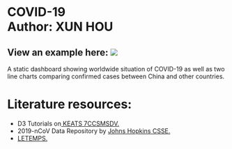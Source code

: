 COVID-19<br>
Author: XUN HOU<br>
====

View an  example here: 
![](https://github.com/guodongxiaren/ImageCache/raw/master/example.png)  
----
A static dashboard showing worldwide situation of COVID-19 as well as two line charts comparing confirmed cases between China and other countries.<br>
# Literature resources:<br>
* D3 Tutorials on<a target="_blank" href="https://keats.kcl.ac.uk/course/view.php?id=67078"> KEATS 7CCSMSDV.</a> <a class="warn_error"></a><br>
* 2019-nCoV Data Repository by <a target="_blank" href="https://github.com/CSSEGISandData/COVID-19"> Johns Hopkins CSSE.</a> <a class="warn_error"><br>
* <a target="_blank" href="https://labs.letemps.ch/interactive/2020/carte-coronavirus-monde/"> LETEMPS. </a> <a class="warn_error"></a><br>
				
